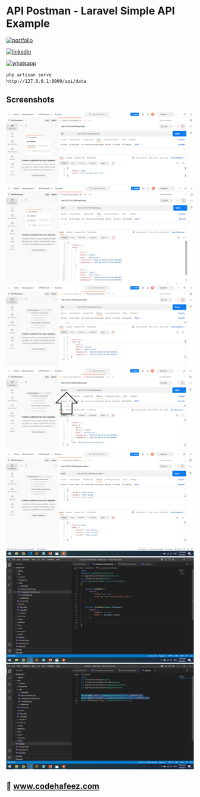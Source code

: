 # API Postman - Laravel Simple API Example

[![portfolio](https://img.shields.io/badge/my_portfolio-000?style=for-the-badge&logo=ko-fi&logoColor=white)](https://www.codehafeez.com/)

[![linkedin](https://img.shields.io/badge/linkedin-0A66C2?style=for-the-badge&logo=linkedin&logoColor=white)](https://www.linkedin.com/in/codehafeez/)

[![whatsapp](https://img.shields.io/badge/whatsapp-GREEN?style=for-the-badge&logo=whatsapp&logoColor=white)](https://api.whatsapp.com/send?phone=923123349398)



```bash
php artisan serve
http://127.0.0.1:8000/api/data
```    


## Screenshots
![](https://raw.githubusercontent.com/codehafeez/Api-Laravel-App_01/main/Screenshots/Output-01.png)
![](https://raw.githubusercontent.com/codehafeez/Api-Laravel-App_01/main/Screenshots/Output-02.png)
![](https://raw.githubusercontent.com/codehafeez/Api-Laravel-App_01/main/Screenshots/Output-03.png)
![](https://raw.githubusercontent.com/codehafeez/Api-Laravel-App_01/main/Screenshots/Output-04.png)
![](https://raw.githubusercontent.com/codehafeez/Api-Laravel-App_01/main/Screenshots/Output-05.png)
![](https://raw.githubusercontent.com/codehafeez/Api-Laravel-App_01/main/Screenshots/Output-06.png)
![](https://raw.githubusercontent.com/codehafeez/Api-Laravel-App_01/main/Screenshots/Output-07.png)


## 🔗 www.codehafeez.com
